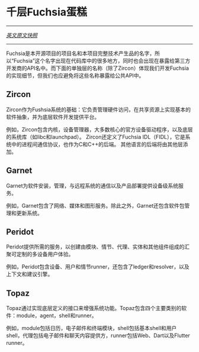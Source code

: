 # 千层Fuchsia蛋糕
---

[*英文原文快照*](https://github.com/fuchsia-mirror/docs/blob/d6693145a6db79ef6db798683c743e640f7d4f96/development/source_code/layers.md)

---

Fuchsia是本开源项目的项目名和本项目完整技术产生品的名字，所以“Fuchsia”这个名字出现在代码库中的很多地方，同时也会出现在暴露给第三方开发商的API名中。而下面的单独层的名称（除了Zircon）体现我们开发Fuchsia的实现细节，但我们也应避免将这些名称暴露给公共API中。

## Zircon

Zircon作为Fushsia系统的基础：它负责管理硬件访问，在共享资源上实现基本的软件抽象，并为底层软件开发提供平台。

例如，Zircon包含内核，设备管理器，大多数核心的官方设备驱动程序，以及底层的系统库（如libc和launchpad）。 Zircon还定义了Fuchsia IDL（FIDL），它是系统中的进程间通信协议，也作为C和C++的后端。 其他语言的后端将由其他层添加。

## Garnet

Garnet为软件安装，管理，与远程系统的通信以及产品部署提供设备级系统服务。

例如，Garnet包含了网络、媒体和图形服务。除此之外，Garnet还包含软件包管理和更新系统。

## Peridot

Peridot提供所需的服务，以创建由模块、情节、代理、实体和其他组件组成的汇聚可定制的多设备用户体验。

例如，Peridot包含设备、用户和情节runner，还包含了ledger和resolver，以及上下文和建议引擎。

## Topaz

Topaz通过实现底层定义的接口来增强系统功能。Topaz包含四个主要类别的软件：module，agent，shell和runner。

例如，module包括日历，电子邮件和终端模块，shell包括基本shell和用户shell，代理包括电子邮件和聊天内容提供方，runner包括Web、Dart以及Flutter runner。
